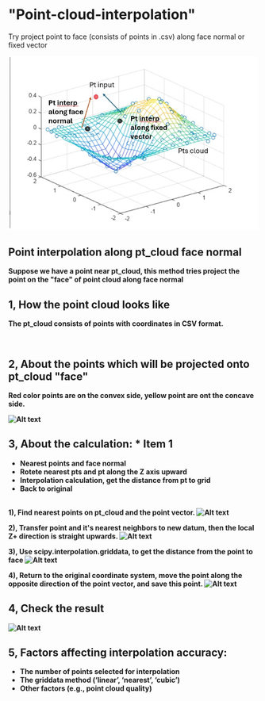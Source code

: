 # "Point-cloud-interpolation"
Try project point to face (consists of points in .csv) along face normal or fixed vector

<p align="center">
<img src=https://github.com/Plus-1000/Point-cloud-interpolation/blob/main/pic/p0.jpg width="600" >
<b>


## Point interpolation along pt_cloud face normal
Suppose we have a point near pt_cloud, this method tries project the point on the "face" of point cloud along face normal

## 1, How the point cloud looks like
The pt_cloud consists of points with coordinates in CSV format.



&nbsp;<br>

## 2, About the points which will be projected onto pt_cloud "face"
Red color points are on the convex side, yellow point are ont the concave side. 

![Alt text](image-13.png)
&nbsp;<br>

## 3, About the calculation: * Item 1
* Nearest points and face normal
* Rotete nearest pts and pt along the Z axis upward
* Interpolation calculation, get the distance from pt to grid
* Back to original 



&nbsp;<br>
 1), Find nearest points on pt_cloud and the point vector.
![Alt text](image-14.png)


 
 2), Transfer point and it's nearest neighbors to new datum, then the local Z+ direction is straight upwards.
![Alt text](image-15.png)
 
 3), Use scipy.interpolation.griddata, to get the distance from the point to face 
![Alt text](image-17.png)
  
 4), Return to the original coordinate system, move the point along the opposite direction of the point vector, and save this point.
![Alt text](image-18.png)
 
## 4, Check the result
![Alt text](image-19.png)

## 5, Factors affecting interpolation accuracy:
* The number of points selected for interpolation
* The griddata method (‘linear’, ‘nearest’, ‘cubic’)
* Other factors (e.g., point cloud quality)
